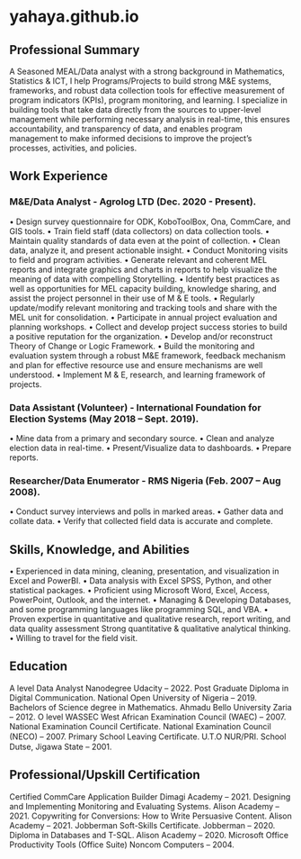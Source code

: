 # yahaya.github.io

## Professional Summary
A Seasoned MEAL/Data analyst with a strong background in Mathematics, Statistics & ICT, I help Programs/Projects to build strong M&E systems, frameworks, and robust data collection tools for effective measurement of program indicators (KPIs), program monitoring, and learning. I specialize in building tools that take data directly from the sources to upper-level management while performing necessary analysis in real-time, this ensures accountability, and transparency of data, and enables program management to make informed decisions to improve the project’s processes, activities, and policies.
## Work Experience
### M&E/Data Analyst - Agrolog LTD (Dec.  2020 - Present).
•	Design survey questionnaire for ODK, KoboToolBox, Ona, CommCare, and GIS tools.
•	Train field staff (data collectors) on data collection tools.
•	Maintain quality standards of data even at the point of collection.
•	Clean data, analyze it, and present actionable insight.
•	Conduct Monitoring visits to field and program activities.
•	Generate relevant and coherent MEL reports and integrate graphics and charts in reports to help visualize the meaning of data with compelling Storytelling.
•	Identify best practices as well as opportunities for MEL capacity building, knowledge sharing, and assist the project personnel in their use of M & E tools.
•	Regularly update/modify relevant monitoring and tracking tools and share with the MEL unit for consolidation.
•	Participate in annual project evaluation and planning workshops.
•	Collect and develop project success stories to build a positive reputation for the organization.
•	Develop and/or reconstruct Theory of Change or Logic Framework.
•	Build the monitoring and evaluation system through a robust M&E framework, feedback mechanism and plan for effective resource use and ensure mechanisms are well understood.
•	Implement M & E, research, and learning framework of projects.

### Data Assistant (Volunteer) - International Foundation for Election Systems (May 2018 – Sept. 2019).
•	Mine data from a primary and secondary source.
•	Clean and analyze election data in real-time.
•	Present/Visualize data to dashboards.
•	Prepare reports.

### Researcher/Data Enumerator - RMS Nigeria (Feb. 2007 – Aug 2008).
•	Conduct survey interviews and polls in marked areas.
•	Gather data and collate data.
•	Verify that collected field data is accurate and complete.

## Skills, Knowledge, and Abilities
•	Experienced in data mining, cleaning, presentation, and visualization in Excel and PowerBI.
•	Data analysis with Excel SPSS, Python, and other statistical packages.
•	Proficient using Microsoft Word, Excel, Access, PowerPoint, Outlook, and the internet.
•	Managing & Developing Databases, and some programming languages like programming SQL, and VBA.
•	Proven expertise in quantitative and qualitative research, report writing, and data quality assessment Strong quantitative & qualitative analytical thinking.
•	Willing to travel for the field visit.
## Education
A level
Data Analyst Nanodegree									    Udacity – 2022.
Post Graduate Diploma in Digital Communication.		      National Open University of Nigeria – 2019.
Bachelors of Science degree in Mathematics.	       	              Ahmadu Bello University Zaria – 2012.
O level
WASSEC						    West African Examination Council (WAEC) – 2007.
National Examination Council Certificate. 			 National Examination Council (NECO) – 2007.
Primary School Leaving Certiﬁcate.	          	  	    U.T.O NUR/PRI. School Dutse, Jigawa State – 2001.

## Professional/Upskill Certification
Certified CommCare Application Builder						Dimagi Academy – 2021.
Designing and Implementing Monitoring and Evaluating Systems.		             Alison Academy – 2021.
Copywriting for Conversions: How to Write Persuasive Content.		             Alison Academy – 2021.
Jobberman Soft-Skills Certificate.						                       Jobberman – 2020.
Diploma in Databases and T-SQL.						             Alison Academy – 2020. 
Microsoft Office Productivity Tools (Office Suite)				         Noncom Computers – 2004.
